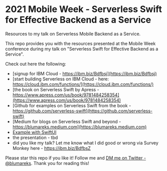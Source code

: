 # 2021 Mobile Week - Serverless Swift for Effective Backend as a Service
Resources to my talk on Serverless Mobile Backend as a Service.

This repo provides you with the resources presented at the Mobile Week conference during my talk on "Serverless Swift for Effective Backend as a Service".

Check out here the following:
- [signup for IBM Cloud - https://ibm.biz/Bdfbsj](https://ibm.biz/Bdfbsj)
- [start building Serverless on IBM Cloud - here: https://cloud.ibm.com/functions/](https://cloud.ibm.com/functions/)
- [the book on Serverless Swift by Apress - https://www.apress.com/us/book/9781484258354](https://www.apress.com/us/book/9781484258354)
- [Github for examples on Serverless Swift from the book - https://github.com/serverless-swift](https://github.com/serverless-swift)
- [Medium for blogs on Serverless Swift and beyond - https://blumareks.medium.com](https://blumareks.medium.com)
- [Example with SwiftUI](https://medium.com/zero-equals-false/serverless-swiftui-981fd9e2f2b5)
- the presentation - tbd
- did you like my talk? Let me know what I did good or wrong via Survey Monkey here - https://ibm.biz/BdfbsZ

Please star this repo if you like it! Follow me and  [DM me on Twitter - @blumareks](https://twitter.com/blumareks). Thank you for reading this!
